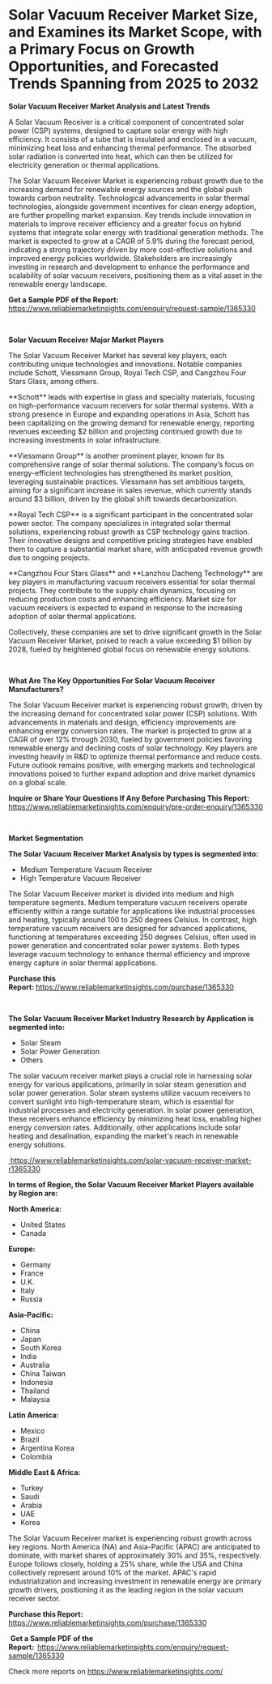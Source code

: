 <p><h1>Solar Vacuum Receiver Market Size, and Examines its Market Scope, with a Primary Focus on Growth Opportunities, and Forecasted Trends Spanning from 2025 to 2032</h1></p><p><strong>Solar Vacuum Receiver Market Analysis and Latest Trends</strong></p>
<p><p>A Solar Vacuum Receiver is a critical component of concentrated solar power (CSP) systems, designed to capture solar energy with high efficiency. It consists of a tube that is insulated and enclosed in a vacuum, minimizing heat loss and enhancing thermal performance. The absorbed solar radiation is converted into heat, which can then be utilized for electricity generation or thermal applications. </p><p>The Solar Vacuum Receiver Market is experiencing robust growth due to the increasing demand for renewable energy sources and the global push towards carbon neutrality. Technological advancements in solar thermal technologies, alongside government incentives for clean energy adoption, are further propelling market expansion. Key trends include innovation in materials to improve receiver efficiency and a greater focus on hybrid systems that integrate solar energy with traditional generation methods. The market is expected to grow at a CAGR of 5.9% during the forecast period, indicating a strong trajectory driven by more cost-effective solutions and improved energy policies worldwide. Stakeholders are increasingly investing in research and development to enhance the performance and scalability of solar vacuum receivers, positioning them as a vital asset in the renewable energy landscape.</p></p>
<p><strong>Get a Sample PDF of the Report:&nbsp;</strong> <a href="https://www.reliablemarketinsights.com/enquiry/request-sample/1365330?utm_campaign=2933&utm_medium=2&utm_source=Github&utm_content=ia&utm_term=22032025&utm_id=solar-vacuum-receiver">https://www.reliablemarketinsights.com/enquiry/request-sample/1365330</a></p>
<p>&nbsp;</p>
<p><strong>Solar Vacuum Receiver Major Market Players</strong></p>
<p><p>The Solar Vacuum Receiver Market has several key players, each contributing unique technologies and innovations. Notable companies include Schott, Viessmann Group, Royal Tech CSP, and Cangzhou Four Stars Glass, among others. </p><p>**Schott** leads with expertise in glass and specialty materials, focusing on high-performance vacuum receivers for solar thermal systems. With a strong presence in Europe and expanding operations in Asia, Schott has been capitalizing on the growing demand for renewable energy, reporting revenues exceeding $2 billion and projecting continued growth due to increasing investments in solar infrastructure.</p><p>**Viessmann Group** is another prominent player, known for its comprehensive range of solar thermal solutions. The company’s focus on energy-efficient technologies has strengthened its market position, leveraging sustainable practices. Viessmann has set ambitious targets, aiming for a significant increase in sales revenue, which currently stands around $3 billion, driven by the global shift towards decarbonization.</p><p>**Royal Tech CSP** is a significant participant in the concentrated solar power sector. The company specializes in integrated solar thermal solutions, experiencing robust growth as CSP technology gains traction. Their innovative designs and competitive pricing strategies have enabled them to capture a substantial market share, with anticipated revenue growth due to ongoing projects.</p><p>**Cangzhou Four Stars Glass** and **Lanzhou Dacheng Technology** are key players in manufacturing vacuum receivers essential for solar thermal projects. They contribute to the supply chain dynamics, focusing on reducing production costs and enhancing efficiency. Market size for vacuum receivers is expected to expand in response to the increasing adoption of solar thermal applications.</p><p>Collectively, these companies are set to drive significant growth in the Solar Vacuum Receiver Market, poised to reach a value exceeding $1 billion by 2028, fueled by heightened global focus on renewable energy solutions.</p></p>
<p>&nbsp;</p>
<p><strong>What Are The Key Opportunities For Solar Vacuum Receiver Manufacturers?</strong></p>
<p><p>The Solar Vacuum Receiver market is experiencing robust growth, driven by the increasing demand for concentrated solar power (CSP) solutions. With advancements in materials and design, efficiency improvements are enhancing energy conversion rates. The market is projected to grow at a CAGR of over 12% through 2030, fueled by government policies favoring renewable energy and declining costs of solar technology. Key players are investing heavily in R&D to optimize thermal performance and reduce costs. Future outlook remains positive, with emerging markets and technological innovations poised to further expand adoption and drive market dynamics on a global scale.</p></p>
<p><strong>Inquire or Share Your Questions If Any Before Purchasing This Report:</strong> <a href="https://www.reliablemarketinsights.com/enquiry/pre-order-enquiry/1365330?utm_campaign=2933&utm_medium=2&utm_source=Github&utm_content=ia&utm_term=22032025&utm_id=solar-vacuum-receiver">https://www.reliablemarketinsights.com/enquiry/pre-order-enquiry/1365330</a></p>
<p>&nbsp;</p>
<p><strong>Market Segmentation</strong></p>
<p><strong>The Solar Vacuum Receiver Market Analysis by types is segmented into:</strong></p>
<p><ul><li>Medium Temperature Vacuum Receiver</li><li>High Temperature Vacuum Receiver</li></ul></p>
<p><p>The Solar Vacuum Receiver market is divided into medium and high temperature segments. Medium temperature vacuum receivers operate efficiently within a range suitable for applications like industrial processes and heating, typically around 100 to 250 degrees Celsius. In contrast, high temperature vacuum receivers are designed for advanced applications, functioning at temperatures exceeding 250 degrees Celsius, often used in power generation and concentrated solar power systems. Both types leverage vacuum technology to enhance thermal efficiency and improve energy capture in solar thermal applications.</p></p>
<p><strong>Purchase this Report:&nbsp;</strong><a href="https://www.reliablemarketinsights.com/purchase/1365330?utm_campaign=2933&utm_medium=2&utm_source=Github&utm_content=ia&utm_term=22032025&utm_id=solar-vacuum-receiver">https://www.reliablemarketinsights.com/purchase/1365330</a></p>
<p>&nbsp;</p>
<p><strong>The Solar Vacuum Receiver Market Industry Research by Application is segmented into:</strong></p>
<p><ul><li>Solar Steam</li><li>Solar Power Generation</li><li>Others</li></ul></p>
<p><p>The solar vacuum receiver market plays a crucial role in harnessing solar energy for various applications, primarily in solar steam generation and solar power generation. Solar steam systems utilize vacuum receivers to convert sunlight into high-temperature steam, which is essential for industrial processes and electricity generation. In solar power generation, these receivers enhance efficiency by minimizing heat loss, enabling higher energy conversion rates. Additionally, other applications include solar heating and desalination, expanding the market's reach in renewable energy solutions.</p></p>
<p><a href="https://www.reliablemarketinsights.com/solar-vacuum-receiver-market-r1365330?utm_campaign=2933&utm_medium=2&utm_source=Github&utm_content=ia&utm_term=22032025&utm_id=solar-vacuum-receiver">&nbsp;https://www.reliablemarketinsights.com/solar-vacuum-receiver-market-r1365330</a></p>
<p><strong>In terms of Region, the Solar Vacuum Receiver Market Players available by Region are:</strong></p>
<p>
    <p> <strong> North America: </strong>
        <ul>
            <li>United States</li>
            <li>Canada</li>
        </ul>
        </p> 
    <p> <strong> Europe: </strong>
        <ul>
            <li>Germany</li>
            <li>France</li>
            <li>U.K.</li>
            <li>Italy</li>
            <li>Russia</li>
        </ul>
        </p> 
    <p> <strong> Asia-Pacific: </strong>
        <ul>
            <li>China</li>
            <li>Japan</li>
            <li>South Korea</li>
            <li>India</li>
            <li>Australia</li>
            <li>China Taiwan</li>
            <li>Indonesia</li>
            <li>Thailand</li>
            <li>Malaysia</li>
        </ul>
        </p> 
    <p> <strong> Latin America: </strong>
        <ul>
            <li>Mexico</li>
            <li>Brazil</li>
            <li>Argentina Korea</li>
            <li>Colombia</li>
        </ul>
        </p> 
    <p> <strong> Middle East & Africa: </strong>
        <ul>
            <li>Turkey</li>
            <li>Saudi</li>
            <li>Arabia</li>
            <li>UAE</li>
            <li>Korea</li>
        </ul>
    </p>
    </p>
<p><p>The Solar Vacuum Receiver market is experiencing robust growth across key regions. North America (NA) and Asia-Pacific (APAC) are anticipated to dominate, with market shares of approximately 30% and 35%, respectively. Europe follows closely, holding a 25% share, while the USA and China collectively represent around 10% of the market. APAC's rapid industrialization and increasing investment in renewable energy are primary growth drivers, positioning it as the leading region in the solar vacuum receiver sector.</p></p>
<p><strong>Purchase this Report: </strong><a href="https://www.reliablemarketinsights.com/purchase/1365330?utm_campaign=2933&utm_medium=2&utm_source=Github&utm_content=ia&utm_term=22032025&utm_id=solar-vacuum-receiver">https://www.reliablemarketinsights.com/purchase/1365330</a></p>
<p>&nbsp;<strong>Get a Sample PDF of the Report:&nbsp;&nbsp;</strong><a href="https://www.reliablemarketinsights.com/enquiry/request-sample/1365330?utm_campaign=2933&utm_medium=2&utm_source=Github&utm_content=ia&utm_term=22032025&utm_id=solar-vacuum-receiver">https://www.reliablemarketinsights.com/enquiry/request-sample/1365330</a></p>
<p><strong></strong></p>
<p>Check more reports on <a href="https://www.reliablemarketinsights.com/?utm_campaign=2933&utm_medium=2&utm_source=Github&utm_content=ia&utm_term=22032025&utm_id=solar-vacuum-receiver">https://www.reliablemarketinsights.com/</a></p>
